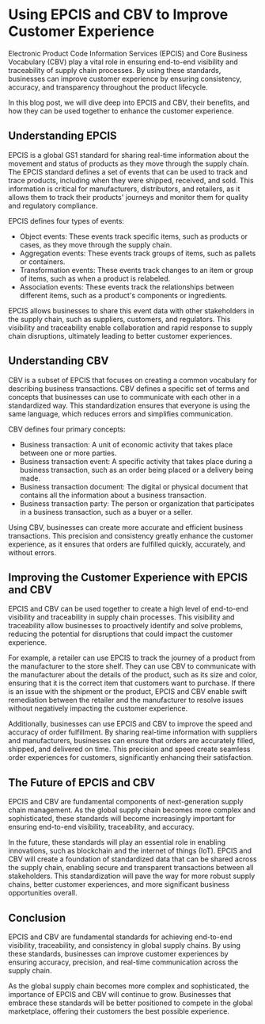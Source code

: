 # Using EPCIS and CBV to Improve Customer Experience

Electronic Product Code Information Services (EPCIS) and Core Business Vocabulary (CBV) play a vital role in ensuring end-to-end visibility and traceability of supply chain processes. By using these standards, businesses can improve customer experience by ensuring consistency, accuracy, and transparency throughout the product lifecycle.

In this blog post, we will dive deep into EPCIS and CBV, their benefits, and how they can be used together to enhance the customer experience.

## Understanding EPCIS

EPCIS is a global GS1 standard for sharing real-time information about the movement and status of products as they move through the supply chain. The EPCIS standard defines a set of events that can be used to track and trace products, including when they were shipped, received, and sold. This information is critical for manufacturers, distributors, and retailers, as it allows them to track their products' journeys and monitor them for quality and regulatory compliance.

EPCIS defines four types of events:
- Object events: These events track specific items, such as products or cases, as they move through the supply chain.
- Aggregation events: These events track groups of items, such as pallets or containers.
- Transformation events: These events track changes to an item or group of items, such as when a product is relabeled.
- Association events: These events track the relationships between different items, such as a product's components or ingredients.

EPCIS allows businesses to share this event data with other stakeholders in the supply chain, such as suppliers, customers, and regulators. This visibility and traceability enable collaboration and rapid response to supply chain disruptions, ultimately leading to better customer experiences.

## Understanding CBV

CBV is a subset of EPCIS that focuses on creating a common vocabulary for describing business transactions. CBV defines a specific set of terms and concepts that businesses can use to communicate with each other in a standardized way. This standardization ensures that everyone is using the same language, which reduces errors and simplifies communication.

CBV defines four primary concepts:
- Business transaction: A unit of economic activity that takes place between one or more parties.
- Business transaction event: A specific activity that takes place during a business transaction, such as an order being placed or a delivery being made.
- Business transaction document: The digital or physical document that contains all the information about a business transaction.
- Business transaction party: The person or organization that participates in a business transaction, such as a buyer or a seller.

Using CBV, businesses can create more accurate and efficient business transactions. This precision and consistency greatly enhance the customer experience, as it ensures that orders are fulfilled quickly, accurately, and without errors.

## Improving the Customer Experience with EPCIS and CBV

EPCIS and CBV can be used together to create a high level of end-to-end visibility and traceability in supply chain processes. This visibility and traceability allow businesses to proactively identify and solve problems, reducing the potential for disruptions that could impact the customer experience.

For example, a retailer can use EPCIS to track the journey of a product from the manufacturer to the store shelf. They can use CBV to communicate with the manufacturer about the details of the product, such as its size and color, ensuring that it is the correct item that customers want to purchase. If there is an issue with the shipment or the product, EPCIS and CBV enable swift remediation between the retailer and the manufacturer to resolve issues without negatively impacting the customer experience.

Additionally, businesses can use EPCIS and CBV to improve the speed and accuracy of order fulfillment. By sharing real-time information with suppliers and manufacturers, businesses can ensure that orders are accurately filled, shipped, and delivered on time. This precision and speed create seamless order experiences for customers, significantly enhancing their satisfaction.

## The Future of EPCIS and CBV

EPCIS and CBV are fundamental components of next-generation supply chain management. As the global supply chain becomes more complex and sophisticated, these standards will become increasingly important for ensuring end-to-end visibility, traceability, and accuracy.

In the future, these standards will play an essential role in enabling innovations, such as blockchain and the internet of things (IoT). EPCIS and CBV will create a foundation of standardized data that can be shared across the supply chain, enabling secure and transparent transactions between all stakeholders. This standardization will pave the way for more robust supply chains, better customer experiences, and more significant business opportunities overall.

## Conclusion

EPCIS and CBV are fundamental standards for achieving end-to-end visibility, traceability, and consistency in global supply chains. By using these standards, businesses can improve customer experiences by ensuring accuracy, precision, and real-time communication across the supply chain.

As the global supply chain becomes more complex and sophisticated, the importance of EPCIS and CBV will continue to grow. Businesses that embrace these standards will be better positioned to compete in the global marketplace, offering their customers the best possible experience.
